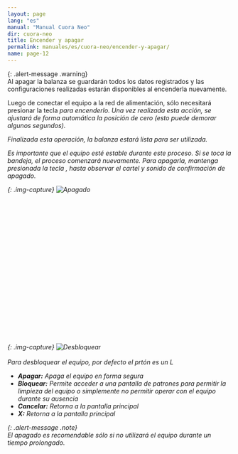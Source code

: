 ```yaml
---
layout: page
lang: "es"
manual: "Manual Cuora Neo"
dir: cuora-neo
title: Encender y apagar
permalink: manuales/es/cuora-neo/encender-y-apagar/
name: page-12
---
```

{: .alert-message .warning}  
Al apagar la balanza se guardarán todos los datos registrados y las configuraciones realizadas estarán disponibles al encenderla
nuevamente.

Luego de conectar el equipo a la red de alimentación, sólo necesitará presionar la tecla <i class="systel-tecla-4 bg-3" /> para encenderlo.
Una vez realizada esta acción, se ajustará de forma automática la posición de cero (esto puede demorar algunos segundos).

Finalizada esta operación, la balanza estará lista para ser utilizada.


Es importante que el equipo esté estable durante este proceso. Si se toca la bandeja, el proceso comenzará nuevamente.
Para apagarla, mantenga presionada la tecla <i class="systel-tecla-4 bg-3" /> , hasta observar el cartel y sonido de confirmación de apagado.

{: .img-capture}
![Apagado](../../../../images/es/cuora-neo/cuora-neo-apagado.png "Apagado")
<br>
<br>
<br>
<br>
<br>
<br>
<br>
<br>
<br>
<br>
<br>
<br>
<br>
<br>
<br>
<br>
<br>
<br>
<br>
<br>

{: .img-capture}
![Desbloquear](../../../../images/es/cuora-neo/cuora-neo-desbloqueo.png "Desbloquear")
<br>
<br>
Para desbloquear el equipo, por defecto el prtón es un L

- **Apagar:** Apaga el equipo en forma segura
- **Bloquear:** Permite acceder a una pantalla de patrones para permitir la limpieza del equipo o simplemente no permitir operar con el equipo durante su ausencia
- **Cancelar:** Retorna a la pantalla principal
- **X:** Retorna a la pantalla principal


{: .alert-message .note}  
El apagado es recomendable sólo si no utilizará el equipo durante un tiempo prolongado.
